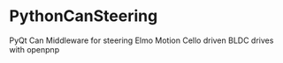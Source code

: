 # PythonCanSteering
PyQt Can Middleware for steering Elmo Motion Cello driven BLDC drives with openpnp
